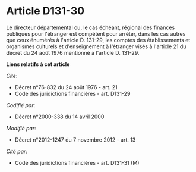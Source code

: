 # Article D131-30

Le directeur départemental ou, le cas échéant, régional des finances publiques pour l'étranger est compétent pour arrêter,
dans les cas autres que ceux énumérés à l'article D. 131-29, les comptes des établissements et organismes culturels et
d'enseignement à l'étranger visés à l'article 21 du décret du 24 août 1976 mentionné à l'article D. 131-29.

**Liens relatifs à cet article**

_Cite_:

  - Décret n°76-832 du 24 août 1976 - art. 21
  - Code des juridictions financières - art. D131-29

_Codifié par_:

  - Décret n°2000-338 du 14 avril 2000

_Modifié par_:

  - Décret n°2012-1247 du 7 novembre 2012 - art. 13

_Cité par_:

  - Code des juridictions financières - art. D131-31 (M)
